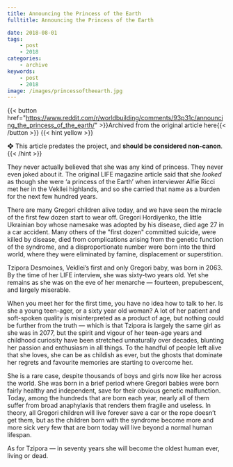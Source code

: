 ```yaml
---
title: Announcing the Princess of the Earth
fulltitle: Announcing the Princess of the Earth

date: 2018-08-01
tags:
    - post
    - 2018
categories:
    - archive
keywords:
    - post
    - 2018
image: /images/princessoftheearth.jpg
---
```

{{< button href="https://www.reddit.com/r/worldbuilding/comments/93p31c/announcing_the_princess_of_the_earth/" >}}Archived from the original article here{{< /button >}}
{{< hint yellow >}}

❖ This article predates the project, and **should be considered non-canon**.
{{< /hint >}}

They never actually believed that she was any kind of princess. They never even joked about it. The original LIFE magazine article said that she *looked* as though she were ‘a princess of the Earth’ when interviewer Alfie Ricci met her in the Vekllei highlands, and so she carried that name as a burden for the next few hundred years.

There are many Gregori children alive today, and we have seen the miracle of the first few dozen start to wear off. Gregori Hordiyenko, the little Ukrainian boy whose namesake was adopted by his disease, died age 27 in a car accident. Many others of the "first dozen" committed suicide, were killed by disease, died from complications arising from the genetic function of the syndrome, and a disproportionate number were born into the third world, where they were eliminated by famine, displacement or superstition.

Tzipora Desmoines, Vekllei’s first and only Gregori baby, was born in 2063. By the time of her LIFE interview, she was sixty-two years old. Yet she remains as she was on the eve of her menarche  —  fourteen, prepubescent, and largely miserable.

When you meet her for the first time, you have no idea how to talk to her. Is she a young teen-ager, or a sixty year old woman? A lot of her patient and soft-spoken quality is misinterpreted as a product of age, but nothing could be further from the truth  —  which is that Tzipora is largely the same girl as she was in 2077, but the spirit and vigour of her teen-age years and childhood curiosity have been stretched unnaturally over decades, blunting her passion and enthusiasm in all things. To the handful of people left alive that she loves, she can be as childish as ever, but the ghosts that dominate her regrets and favourite memories are starting to overcome her.

She is a rare case, despite thousands of boys and girls now like her across the world. She was born in a brief period where Gregori babies were born fairly healthy and independent, save for their obvious genetic malfunction. Today, among the hundreds that are born each year, nearly all of them suffer from broad anaphylaxis that renders them fragile and useless. In theory, all Gregori children will live forever save a car or the rope doesn’t get them, but as the children born with the syndrome become more and more sick very few that are born today will live beyond a normal human lifespan.

As for Tzipora  —  in seventy years she will become the oldest human ever, living or dead.
